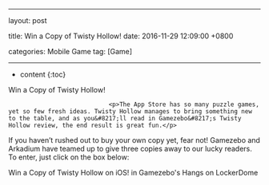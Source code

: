 
---
layout: post

title:  Win a Copy of Twisty Hollow!
date:   2016-11-29 12:09:00 +0800

categories: Mobile Game
tag: [Game]

---

* content
{:toc}




Win a Copy of Twisty Hollow!



								<p>The App Store has so many puzzle games, yet so few fresh ideas. Twisty Hollow manages to bring something new to the table, and as you&#8217;ll read in Gamezebo&#8217;s Twisty Hollow review, the end result is great fun.</p>
<p>If you haven&#8217;t rushed out to buy your own copy yet, fear not! Gamezebo and Arkadium have teamed up to give three copies away to our lucky readers. To enter, just click on the box below:</p>
Win a Copy of Twisty Hollow on iOS!<span id="ld-3442-1733-equiv"> in Gamezebo&#x27;s Hangs on LockerDome</span>


		

		